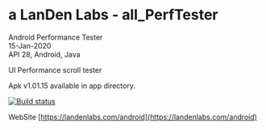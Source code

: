# a LanDen Labs - all_PerfTester
Android Performance Tester
<br>
15-Jan-2020
<br>
API 28, Android, Java

UI Performance scroll tester

Apk v1.01.15 available in app directory. 

  [![Build status](https://travis-ci.org/landenlabs/all_PerfTester.svg?branch=master)](https://travis-ci.org/landenlabs/all_PerfTester)

WebSite
[https://landenlabs.com/android](https://landenlabs.com/android)
